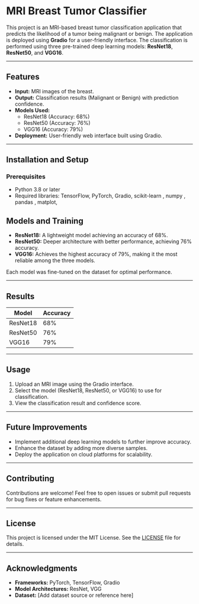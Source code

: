 
# MRI Breast Tumor Classifier

This project is an MRI-based breast tumor classification application that predicts the likelihood of a tumor being malignant or benign. The application is deployed using **Gradio** for a user-friendly interface. The classification is performed using three pre-trained deep learning models: **ResNet18**, **ResNet50**, and **VGG16**.

---

## Features
- **Input:** MRI images of the breast.
- **Output:** Classification results (Malignant or Benign) with prediction confidence.
- **Models Used:**
  - ResNet18 (Accuracy: 68%)
  - ResNet50 (Accuracy: 76%)
  - VGG16 (Accuracy: 79%)
- **Deployment:** User-friendly web interface built using Gradio.

---

## Installation and Setup

### Prerequisites
- Python 3.8 or later
- Required libraries: TensorFlow, PyTorch, Gradio, scikit-learn , numpy , pandas , matplot,



## Models and Training
- **ResNet18:** A lightweight model achieving an accuracy of 68%.
- **ResNet50:** Deeper architecture with better performance, achieving 76% accuracy.
- **VGG16:** Achieves the highest accuracy of 79%, making it the most reliable among the three models.

Each model was fine-tuned on the dataset for optimal performance.

---

## Results
| Model    | Accuracy |
|----------|----------|
| ResNet18 | 68%      |
| ResNet50 | 76%      |
| VGG16    | 79%      |

---

## Usage
1. Upload an MRI image using the Gradio interface.
2. Select the model (ResNet18, ResNet50, or VGG16) to use for classification.
3. View the classification result and confidence score.

---

## Future Improvements
- Implement additional deep learning models to further improve accuracy.
- Enhance the dataset by adding more diverse samples.
- Deploy the application on cloud platforms for scalability.

---

## Contributing
Contributions are welcome! Feel free to open issues or submit pull requests for bug fixes or feature enhancements.

---

## License
This project is licensed under the MIT License. See the [LICENSE](LICENSE) file for details.

---

## Acknowledgments
- **Frameworks:** PyTorch, TensorFlow, Gradio
- **Model Architectures:** ResNet, VGG
- **Dataset:** [Add dataset source or reference here]
